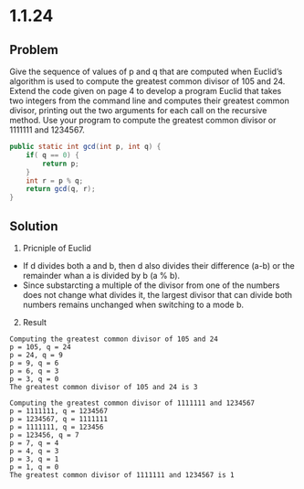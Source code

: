 # 1.1.24

## Problem

Give the sequence of values of p and q that are computed when Euclid’s algorithm is used to compute the greatest common divisor of 105 and 24. Extend the code given on page 4 to develop a program Euclid that takes two integers from the command line and computes their greatest common divisor, printing out the two arguments for each call on the recursive method. Use your program to compute the greatest common divisor or 1111111 and 1234567.

```java
public static int gcd(int p, int q) {
    if( q == 0) {
        return p;
    }
    int r = p % q;
    return gcd(q, r);
}
```

## Solution

1. Pricniple of Euclid

- If d divides both a and b, then d also divides their difference (a-b) or the remainder whan a is divided by b (a % b).
- Since substarcting a multiple of the divisor from one of the numbers does not change what divides it, the largest divisor that can divide both numbers remains unchanged when switching to a mode b.

2. Result

```
Computing the greatest common divisor of 105 and 24
p = 105, q = 24
p = 24, q = 9
p = 9, q = 6
p = 6, q = 3
p = 3, q = 0
The greatest common divisor of 105 and 24 is 3

Computing the greatest common divisor of 1111111 and 1234567
p = 1111111, q = 1234567
p = 1234567, q = 1111111
p = 1111111, q = 123456
p = 123456, q = 7
p = 7, q = 4
p = 4, q = 3
p = 3, q = 1
p = 1, q = 0
The greatest common divisor of 1111111 and 1234567 is 1
```
